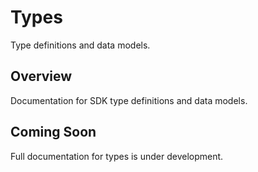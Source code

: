 # Types

Type definitions and data models.

## Overview

Documentation for SDK type definitions and data models.

## Coming Soon

Full documentation for types is under development.
